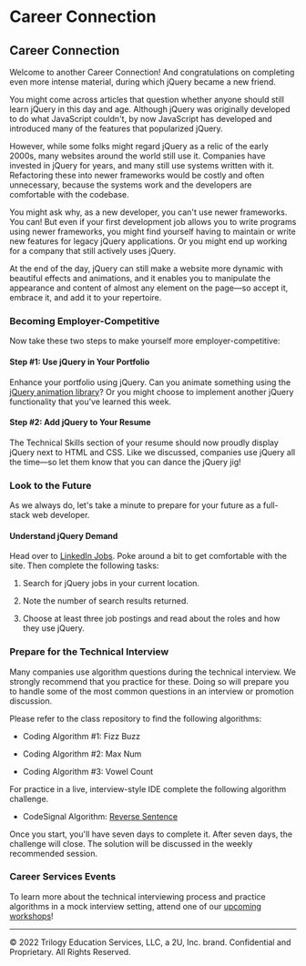 # Career Connection

## Career Connection

Welcome to another Career Connection! And congratulations on completing even more intense material, during which jQuery became a new friend. 

You might come across articles that question whether anyone should still learn jQuery in this day and age. Although jQuery was originally developed to do what JavaScript couldn't, by now JavaScript has developed and introduced many of the features that popularized jQuery. 

However, while some folks might regard jQuery as a relic of the early 2000s, many websites around the world still use it. Companies have invested in jQuery for years, and many still use systems written with it. Refactoring these into newer frameworks would be costly and often unnecessary, because the systems work and the developers are comfortable with the codebase.

You might ask why, as a new developer, you can't use newer frameworks. You can! But even if your first development job allows you to write programs using newer frameworks, you might find yourself having to maintain or write new features for legacy jQuery applications. Or you might end up working for a company that still actively uses jQuery.

At the end of the day, jQuery can still make a website more dynamic with beautiful effects and animations, and it enables you to manipulate the appearance and content of almost any element on the page&mdash;so accept it, embrace it, and add it to your repertoire.

### Becoming Employer-Competitive

Now take these two steps to make yourself more employer-competitive:

#### Step #1: Use jQuery in Your Portfolio

Enhance your portfolio using jQuery. Can you animate something using the [jQuery animation library](https://api.jquery.com/animate/)? Or you might choose to implement another jQuery functionality that you've learned this week.

#### Step #2: Add jQuery to Your Resume

The Technical Skills section of your resume should now proudly display jQuery next to HTML and CSS. Like we discussed, companies use jQuery all the time&mdash;so let them know that you can dance the jQuery jig!

### Look to the Future

As we always do, let's take a minute to prepare for your future as a full-stack web developer. 

#### Understand jQuery Demand

Head over to [LinkedIn Jobs](https://www.linkedin.com/jobs/). Poke around a bit to get comfortable with the site. Then complete the following tasks:

1. Search for jQuery jobs in your current location.

2. Note the number of search results returned.

3. Choose at least three job postings and read about the roles and how they use jQuery.

### Prepare for the Technical Interview

Many companies use algorithm questions during the technical interview. We strongly recommend that you practice for these. Doing so will prepare you to handle some of the most common questions in an interview or promotion discussion. 

Please refer to the class repository to find the following algorithms:

- Coding Algorithm #1: Fizz Buzz

- Coding Algorithm #2: Max Num

- Coding Algorithm #3: Vowel Count

For practice in a live, interview-style IDE complete the following algorithm challenge.

- CodeSignal Algorithm: [Reverse Sentence](https://app.codesignal.com/public-test/qL7KK4o6KBSgmdqBw/rDz464zXxdE6dx)

Once you start, you'll have seven days to complete it. After seven days, the challenge will close. The solution will be discussed in the weekly recommended session.

### Career Services Events

To learn more about the technical interviewing process and practice algorithms in a mock interview setting, attend one of our [upcoming workshops](https://careernetwork.2u.com/?utm_medium=Academics&utm_source=boot_camp)!

---

© 2022 Trilogy Education Services, LLC, a 2U, Inc. brand. Confidential and Proprietary. All Rights Reserved.